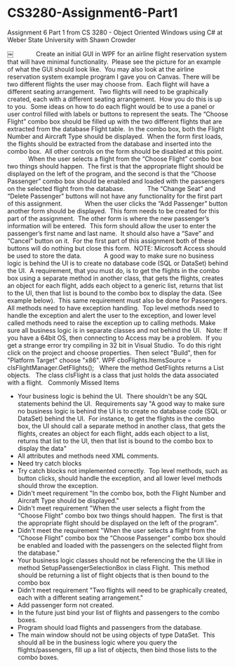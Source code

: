 # CS3280-Assignment6-Part1
Assignment 6 Part 1 from CS 3280 - Object Oriented Windows using C# at Weber State University with Shawn Crowder

￼
            Create an initial GUI in WPF for an airline flight reservation system that will have minimal functionality.  Please see the picture for an example of what the GUI should look like.  You may also look at the airline reservation system example program I gave you on Canvas.
There will be two different flights the user may choose from.  Each flight will have a different seating arrangement.  Two flights will need to be graphically created, each with a different seating arrangement.  How you do this is up to you.  Some ideas on how to do each flight would be to use a panel or user control filled with labels or buttons to represent the seats.
The “Choose Flight” combo box should be filled up with the two different flights that are extracted from the database Flight table.  In the combo box, both the Flight Number and Aircraft Type should be displayed.  When the form first loads, the flights should be extracted from the database and inserted into the combo box.  All other controls on the form should be disabled at this point.
            When the user selects a flight from the “Choose Flight” combo box two things should happen.  The first is that the appropriate flight should be displayed on the left of the program, and the second is that the “Choose Passenger” combo box should be enabled and loaded with the passengers on the selected flight from the database.
            The “Change Seat” and “Delete Passenger” buttons will not have any functionality for the first part of this assignment.
            When the user clicks the “Add Passenger” button another form should be displayed.  This form needs to be created for this part of the assignment.  The other form is where the new passenger’s information will be entered.  This form should allow the user to enter the passenger’s first name and last name.  It should also have a “Save” and “Cancel” button on it.  For the first part of this assignment both of these buttons will do nothing but close this form.  NOTE: Microsoft Access should be used to store the data.
            A good way to make sure no business logic is behind the UI is to create no database code (SQL or DataSet) behind the UI.  A requirement, that you must do, is to get the flights in the combo box using a separate method in another class, that gets the flights, creates an object for each flight, adds each object to a generic list, returns that list to the UI, then that list is bound to the combo box to display the data. (See example below).  This same requirement must also be done for Passengers.
All methods need to have exception handling.  Top level methods need to handle the exception and alert the user to the exception, and lower level called methods need to raise the exception up to calling methods. Make sure all business logic is in separate classes and not behind the UI.
 
Note: If you have a 64bit OS, then connecting to Access may be a problem.  If you get a strange error try compiling in 32 bit in Visual Studio.  To do this right click on the project and choose properties.  Then select "Build", then for "Platform Target" choose "x86".
WPF
cboFlights.ItemsSource = clsFlightManager.GetFlights();
 
Where the method GetFlights returns a List<clsFlight> objects.
 
The class clsFlight is a class that just holds the data associated with a flight.
 
Commonly Missed Items
- Your business logic is behind the UI.  There shouldn't be any SQL statements behind the UI.  Requirements say "A good way to make sure no business logic is behind the UI is to create no database code (SQL or DataSet) behind the UI.  For instance, to get the flights in the combo box, the UI should call a separate method in another class, that gets the flights, creates an object for each flight, adds each object to a list, returns that list to the UI, then that list is bound to the combo box to display the data"
- All attributes and methods need XML comments.
- Need try catch blocks
- Try catch blocks not implemented correctly.  Top level methods, such as button clicks, should handle the exception, and all lower level methods should throw the exception.
- Didn't meet requirement "In the combo box, both the Flight Number and Aircraft Type should be displayed."
- Didn't meet requirement "When the user selects a flight from the “Choose Flight” combo box two things should happen.  The first is that the appropriate flight should be displayed on the left of the program".
- Didn't meet the requirement "When the user selects a flight from the “Choose Flight” combo box the “Choose Passenger” combo box should be enabled and loaded with the passengers on the selected flight from the database."
- Your business logic classes should not be referencing the the UI like in method SetupPassengerSelectionBox in class Flight.  This method should be returning a list of flight objects that is then bound to the combo box
- Didn't meet requirement "Two flights will need to be graphically created, each with a different seating arrangement."
- Add passenger form not created.
- In the future just bind your list of flights and passengers to the combo boxes.
- Program should load flights and passengers from the database.
- The main window should not be using objects of type DataSet.  This should all be in the business logic where you query the flights/passengers, fill up a list of objects, then bind those lists to the combo boxes.
